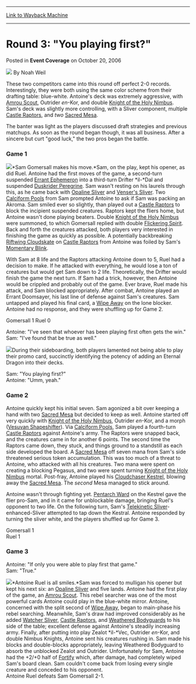 
---
[Link to Wayback Machine](https://web.archive.org/web/20220816073441/https://magic.wizards.com/en/articles/archive/event-coverage/round-3-you-playing-first-2006-10-20)

[_metadata_:author]:- "Noah Weil"
[_metadata_:description]:- "These two competitors came into this round off perfect 2-0 records. Interestingly, they were both using the same color scheme from their drafting table: blue-white. Antoine's deck was extremely aggressive, with Amrou Scout, Outrider en-Kor, and double Knight of the Holy Nimbus. Sam's deck was slightly more controlling, with a Sliver component, multiple Castle Raptors, and two"
[_metadata_:generator]:- "Drupal 7 (http://drupal.org)"
[_metadata_:node]:- "541296"
[_metadata_:publish_date]:- "2006-10-20"
[_metadata_:source]:- "div-main-content"
[_metadata_:title]:- "Round 3: `You playing first?`"
[_metadata_:wayback_capture_timestamp]:- "2022-08-16 07:34:41"
[_metadata_:wayback_raw_url]:- "https://web.archive.org/web/20220816073441id_/https://magic.wizards.com/en/articles/archive/event-coverage/round-3-you-playing-first-2006-10-20"
[_metadata_:wayback_url]:- "https://magic.wizards.com/en/articles/archive/event-coverage/round-3-you-playing-first-2006-10-20"
---


Round 3: "You playing first?"
=============================



 Posted in **Event Coverage**
 on October 20, 2006 






![](https://media.magic.wizards.com/styles/auth_small/public/generic-avatar-150_113.png)
By Noah Weil











These two competitors came into this round off perfect 2-0 records. Interestingly, they were both using the same color scheme from their drafting table: blue-white. Antoine's deck was extremely aggressive, with [Amrou Scout](https://gatherer.wizards.com/Pages/Card/Details.aspx?name=Amrou+Scout), Outrider *en*-Kor, and double [Knight of the Holy Nimbus](https://gatherer.wizards.com/Pages/Card/Details.aspx?name=Knight+of+the+Holy+Nimbus). Sam's deck was slightly more controlling, with a Sliver component, multiple [Castle Raptors](https://gatherer.wizards.com/Pages/Card/Details.aspx?name=Castle+Raptors), and *two*
[Sacred Mesa](https://gatherer.wizards.com/Pages/Card/Details.aspx?name=Sacred+Mesa). 


The banter was light as the players discussed draft strategies and previous matchups. As soon as the round began though, it was all business. After a sincere but curt "good luck," the two pros began the battle.


### Game 1


![](https://media.magic.wizards.com/image_legacy_migration/sideboard/images/ptkob06/Round3_Gomersall.jpg)*Sam Gomersall makes his move.*Sam, on the play, kept his opener, as did Ruel. Antoine had the first moves of the game, a second-turn suspended [Errant Ephemeron](https://gatherer.wizards.com/Pages/Card/Details.aspx?name=Errant+Ephemeron) into a third-turn Drifter *il-*Dal and suspended [Duskrider Peregrine](https://gatherer.wizards.com/Pages/Card/Details.aspx?name=Duskrider+Peregrine). Sam wasn't resting on his laurels through this, as he came back with [Opaline Sliver](https://gatherer.wizards.com/Pages/Card/Details.aspx?name=Opaline+Sliver) and [Venser's Sliver](https://gatherer.wizards.com/Pages/Card/Details.aspx?name=Venser%27s+Sliver). Two [Calciform Pools](https://gatherer.wizards.com/Pages/Card/Details.aspx?name=Calciform+Pools) from Sam prompted Antoine to ask if Sam was packing an Akroma. Sam smiled ever so slightly, than played out a [Castle Raptors](https://gatherer.wizards.com/Pages/Card/Details.aspx?name=Castle+Raptors) to block the incipient suspended creatures. Raptors kept the fliers home, but Antoine wasn't done playing beaters. Double [Knight of the Holy Nimbus](https://gatherer.wizards.com/Pages/Card/Details.aspx?name=Knight+of+the+Holy+Nimbus) were summoned, to which Gomersall replied with double [Flickering Spirit](https://gatherer.wizards.com/Pages/Card/Details.aspx?name=Flickering+Spirit). Back and forth the creatures attacked, both players very interested in finishing the game as quickly as possible. A potentially backbreaking [Riftwing Cloudskate](https://gatherer.wizards.com/Pages/Card/Details.aspx?name=Riftwing+Cloudskate) on [Castle Raptors](https://gatherer.wizards.com/Pages/Card/Details.aspx?name=Castle+Raptors) from Antoine was foiled by Sam's [Momentary Blink](https://gatherer.wizards.com/Pages/Card/Details.aspx?name=Momentary+Blink). 


With Sam at 8 life and the Raptors attacking Antoine down to 5, Ruel had a decision to make. If he attacked with everything, he would lose a ton of creatures but would get Sam down to 2 life. Theoretically, the Drifter would finish the game the next turn. If Sam had a trick, however, then Antoine would be crippled and probably out of the game. Ever brave, Ruel made his attack, and Sam blocked appropriately. After combat, Antoine played an Errant Doomsayer, his last line of defense against Sam's creatures. Sam untapped and played his final card, a [Wipe Away](https://gatherer.wizards.com/Pages/Card/Details.aspx?name=Wipe+Away) on the lone blocker. Antoine had no response, and they were shuffling up for Game 2.


Gomersall 1 Ruel 0


Antoine: "I've seen that whoever has been playing first often gets the win."  
 Sam: "I've found that be true as well."


![](https://media.magic.wizards.com/image_legacy_migration/sideboard/images/ptkob06/EternalDragon.jpg)During their sideboarding, both players lamented not being able to play their promo card, succinctly identifying the potency of adding an Eternal Dragon into their decks.


Sam: "You playing first?"  
 Antoine: "Umm, yeah."


### Game 2


Antoine quickly kept his initial seven. Sam agonized a bit over keeping a hand with two [Sacred Mesa](https://gatherer.wizards.com/Pages/Card/Details.aspx?name=Sacred+Mesa) but decided to keep as well. Antoine started off very quickly with [Knight of the Holy Nimbus](https://gatherer.wizards.com/Pages/Card/Details.aspx?name=Knight+of+the+Holy+Nimbus), Outrider *en*-Kor, and a morph ([Vesuvan Shapeshifter](https://gatherer.wizards.com/Pages/Card/Details.aspx?name=Vesuvan+Shapeshifter)). Via [Calciform Pools](https://gatherer.wizards.com/Pages/Card/Details.aspx?name=Calciform+Pools), Sam played a fourth-turn [Castle Raptors](https://gatherer.wizards.com/Pages/Card/Details.aspx?name=Castle+Raptors) against Antoine's army. The Raptors were snapped back, and the creatures came in for another 6 points. The second time the Raptors came down, they stuck, and things ground to a standstill as each side developed the board. A [Sacred Mesa](https://gatherer.wizards.com/Pages/Card/Details.aspx?name=Sacred+Mesa) off seven mana from Sam's side threatened serious token accumulation. This was too much of a threat to Antoine, who attacked with all his creatures. Two mana were spent on creating a blocking Pegasus, and two were spent turning [Knight of the Holy Nimbus](https://gatherer.wizards.com/Pages/Card/Details.aspx?name=Knight+of+the+Holy+Nimbus) mortal. Post-fray, Antoine played his [Cloudchaser Kestrel](https://gatherer.wizards.com/Pages/Card/Details.aspx?name=Cloudchaser+Kestrel), blowing away the [Sacred Mesa](https://gatherer.wizards.com/Pages/Card/Details.aspx?name=Sacred+Mesa). The *second* Mesa managed to stick around.


Antoine wasn't through fighting yet. [Pentarch Ward](https://gatherer.wizards.com/Pages/Card/Details.aspx?name=Pentarch+Ward) on the Kestrel gave the flier pro-Sam, and in it came for unblockable damage, bringing Ruel's opponent to two life. On the following turn, Sam's [Telekinetic Sliver](https://gatherer.wizards.com/Pages/Card/Details.aspx?name=Telekinetic+Sliver)-enhanced-Sliver attempted to tap down the Kestral. Antoine responded by turning the sliver white, and the players shuffled up for Game 3.


Gomersall 1  
 Ruel 1


### Game 3


Antoine: "If only you were able to play first that game."  
 Sam: "True."


![](https://media.magic.wizards.com/image_legacy_migration/sideboard/images/ptkob06/Round3_Ruel.jpg)*Antoine Ruel is all smiles.*Sam was forced to mulligan his opener but kept his next six: an [Opaline Sliver](https://gatherer.wizards.com/Pages/Card/Details.aspx?name=Opaline+Sliver) and five lands. Antoine had the first play of the game, an [Amrou Scout](https://gatherer.wizards.com/Pages/Card/Details.aspx?name=Amrou+Scout). This rebel searcher was one of the most powerful cards Antoine could play in the blue-white mirror. Antoine, concerned with the split second of [Wipe Away](https://gatherer.wizards.com/Pages/Card/Details.aspx?name=Wipe+Away), began to main-phase his rebel searching. Meanwhile, Sam's draw had improved considerably as he added [Watcher Sliver](https://gatherer.wizards.com/Pages/Card/Details.aspx?name=Watcher+Sliver), [Castle Raptors](https://gatherer.wizards.com/Pages/Card/Details.aspx?name=Castle+Raptors), and [Weathered Bodyguards](https://gatherer.wizards.com/Pages/Card/Details.aspx?name=Weathered+Bodyguards) to his side of the table; excellent defense against Antoine's steadily increasing army. Finally, after putting into play Zealot *il-*Vec, Outrider *en*-Kor, and double Nimbus Knights, Antoine sent his creatures rushing in. Sam made his blocks and double-blocks appropriately, leaving Weathered Bodyguard to absorb the unblocked Zealot and Outrider. Unfortunately for Sam, Antoine had the +2/+0 half of [Fortify](https://gatherer.wizards.com/Pages/Card/Details.aspx?name=Fortify) which, after damage, had completely wiped Sam's board clean. Sam couldn't come back from losing every single creature and conceded to his opponent.  
 Antoine Ruel defeats Sam Gomersall 2-1.







